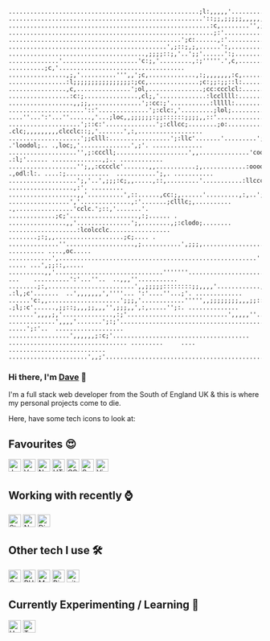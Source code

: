     .....................................................;l:,,,,,'........................................................................................
    ......................................................'::;;,;;;;;,,,,,,'............,;'...............................................................
    ........................................................:c,........'',;;c;.........,l:,,,;;...........................................................
    .........................................................;:'............,c'........cc'...::...........................................................
    ................................................';c:......,:'............;c;'.....;c,...;:'...........................................................
    ............................................',;::;,;,......':,............:o:'..'::,...'::,'.........',,,,,,,,;;,''...................................
    ......................................,;;;;::;,'..';;'......':;............'::;;;,.....,;co:'..',,,,''''.......:l,'...................................
    ..............'.....................'c:;,'.........,:;'''''.',c,...........';:;'.......,;:l::;,,,... ..........;c,'...................................
    ................,;,'..........''',,';c,.............,:;,,,,,,,:c,.......',,,,..........'::,';,................'::,,...................................
    ................:l;;;;;;;;;;;;;;;;:;cc,..............;c:;;:;;::l:.......'..,............::',.................'c:,;;'..................................
    ................,c,...............';ol,...............;cc:ccclcl:.......................;;'.................';,...,;'.................................
    .................:c:;...............,cl;,'.............:lccllll:...............:,......,;'.............,'..........';'................................
    ..................,,;;,..............';:cc:;'...........:lllll:...............';.......,;......'.....,ld:...........,;'....,;;;;,.....................
    .....................'::'..............';:clc:,'.........;lol;.......... ....''...':'...''......,'...;loc,,;;;;;;:;;::::::;;;;,,::'...................
    ....................';::c:'..............';:cllcc;........;o:...........,,''......:o:....'..... .clc;,,,,,,,,,clcclc::;,'.......',:,..................
    ....................';;clll:.................';:llc'.......'.........';l:.........clc:,,,,'...  .'loodol;.. .,loc;,'..............',;'. ..............
    ...................'',;:cccll;....................',,..............'cool,........,cclc,...''',;,'.:dl;,... .:l;'...... ..............,;.. ............
    ...................'';,,:cccclc'.......,,...........;,............:oooo:.........,clc,...... .,odl:l:. ....:;............  ...........';,. ...........
    ...................';,'..',;;;:c;,,.....,::,.........'...........:llccc,.........,clc'..........:,.......';'......... ..................,:'. .........
    ...................,,'..........',::......,cc:;,......'.........,:,..';'.........,ccl;...........''......'.........;:'...................':;..........
    .................','..............,:'.......;clllc;,.......... .,................'cclc.';::,'.......'. .............;c;'...................,:;...... .
    ................,,'...............';,........,;:clodo;........ ...................:lcolcclc................. ........;:;,,...................;c;.... .
    ..............''...................,;...........',;;;,............................'clc:;:l;...........................,:,,;,.. .......... ....,oc.....
    ............',.......................................................''............'lc:,;c,............................,:,.'''.. ..... ...',;;::,.....  
    ..........,,'..............................'''''''.....................:c;'..........cl;,c;..........  ...    ..........':'...''..  ..,,,''...........
    ........;:,........................',,;;;;;::::::::;;,,,,'............,c:;:::,...... .:l,;c'.......  ..',,,,,,,',''''... ':'....''...;'. .............
    ......'c:,,....................';;;,'............''''',,;;;;;;;;,,,;;::;'...';::;'..  .;l;:c'......,;;::;,,,;;,,,'',;;;,,',:,.....'';:. ..............
    .......',,,,;,'..............,:;'............................',,,,,''..........';:::;,,:dl,;:;,,,;;,'..''..,,,,,'.......,;:;;;......,:;...............
    .............',,,,'.......';:;'.....................................................',;;;'.'..''..................... .....';:'..  ...................
    .................',,,,,,;:c;'......................................  ................................. .........     ....  ...........................
    ......................',,;'...........................................................................................................................

### Hi there, I'm [Dave](https://github.com/david-webber) 🤘
I'm a full stack web developer from the South of England UK & this is where my personal projects come to die. 

Here, have some tech icons to look at:
## Favourites 😍
<img src="https://img.shields.io/badge/JavaScript-333?logo=javascript" alt="JavaScript logo" title="JavaScript" height="25" />&nbsp;<img src="https://img.shields.io/badge/Vue-333?logo=vue.js" alt="Vue logo" title="Vue" height="25" />&nbsp;<img src="https://img.shields.io/badge/Node.js-333?logo=node.js" alt="Nodejs logo" title="Nodejs" height="25" />&nbsp;<img src="https://img.shields.io/badge/HTML5-333?logo=html5" alt="HTML5 logo" title="HTML5" height="25" />&nbsp;<img src="https://img.shields.io/badge/CSS3-333?logo=css3" alt="CSS3 logo" title="CSS3" height="25" />&nbsp;<img src="https://img.shields.io/badge/Scss-333?logo=sass" alt="Sass logo" title="Sass" height="25" />&nbsp;<img src="https://img.shields.io/badge/VS%20Code-333?logo=visual-studio-code" alt="Visual Studio Code logo" title="Visual Studio Code" height="25" />

## Working with recently ⌚
<img src="https://img.shields.io/badge/Strapi-333?logo=Strapi" alt="Strapi logo" title="Strapi" height="25" />&nbsp;<img src="https://img.shields.io/badge/Nuxt-333?logo=Nuxt.js" alt="Nuxt logo" title="Nuxt" height="25" />&nbsp;<img src="https://img.shields.io/badge/Digital%20Ocean-333?logo=DigitalOcean" alt="DigitalOcean logo" title="DigitalOcean" height="25" />

## Other tech I use 🛠 
<img src="https://img.shields.io/badge/Cypress-333?logo=Cypress" alt="Cypress logo" title="Cypress" height="25" />&nbsp;<img src="https://img.shields.io/badge/PHP-333?logo=PHP" alt="PHP logo" title="PHP" height="25" />&nbsp;<img src="https://img.shields.io/badge/MySQL-333?logo=MySQL" alt="MySQL logo" title="MySQL" height="25" />&nbsp;<img src="https://img.shields.io/badge/BigCommerce-333?logo=BigCommerce" alt="BigCommerce logo" title="BigCommerce" height="25" />&nbsp;<img src="https://img.shields.io/badge/Git-333?logo=git" alt="git logo" title="git" height="25" />

## Currently Experimenting / Learning 📕
<img src="https://img.shields.io/badge/Unity-333?logo=Unity" alt="Unity logo" title="Unity" height="25" />&nbsp;<img src="https://img.shields.io/badge/Typescript-333?logo=Typescript" alt="Typescript logo" title="Typescript" height="25" /> 
